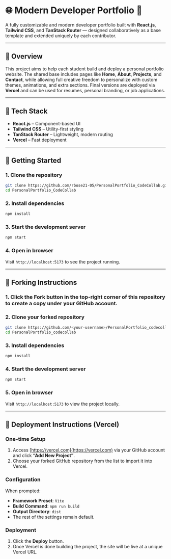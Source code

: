# 🌐 Modern Developer Portfolio 🚀

A fully customizable and modern developer portfolio built with **React.js**, **Tailwind CSS**, and **TanStack Router** — designed collaboratively as a base template and extended uniquely by each contributor.

---

## 📌 Overview

This project aims to help each student build and deploy a personal portfolio website. The shared base includes pages like **Home**, **About**, **Projects**, and **Contact**, while allowing full creative freedom to personalize with custom themes, animations, and extra sections. Final versions are deployed via **Vercel** and can be used for resumes, personal branding, or job applications.

---

## 🧠 Tech Stack

-   **React.js** – Component-based UI
-   **Tailwind CSS** – Utility-first styling
-   **TanStack Router** – Lightweight, modern routing
-   **Vercel** – Fast deployment

---

## 🚀 Getting Started

### 1. Clone the repository

```bash
git clone https://github.com/rbose21-05/PersonalPortfolio_CodeCollab.git
cd PersonalPortfolio_CodeCollab
```

### 2. Install dependencies

```bash
npm install
```

### 3. Start the development server

```bash
npm start
```

### 4. Open in browser

Visit `http://localhost:5173` to see the project running.

---

## 🍴 Forking Instructions

### 1. Click the **Fork** button in the top-right corner of this repository to create a copy under your GitHub account.

### 2. Clone your forked repository

```bash
git clone https://github.com/<your-username>/PersonalPortfolio_codecollab.git 
cd PersonalPortfolio_codecollab
```

### 3. Install dependencies

```bash
npm install
```

### 4. Start the development server

```bash
npm start
```

### 5. Open in browser

Visit `http://localhost:5173` to view the project locally.

---

## 🚀 Deployment Instructions (Vercel)

### One-time Setup

1. Access [https://vercel.com](https://vercel.com) via your GitHub account and click **“Add New Project”**.
3. Choose your forked GitHub repository from the list to import it into Vercel.

### Configuration

When prompted:

- **Framework Preset**: `Vite`
- **Build Command**: `npm run build`
- **Output Directory**: `dist`
- The rest of the settings remain default.

### Deployment

1. Click the **Deploy** button.
2. Once Vercel is done building the project, the site will be live at a unique Vercel URL.
